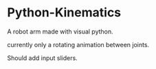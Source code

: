 # Python-Kinematics

A robot arm made with visual python.

currently only a rotating animation between joints.

Should add input sliders.
